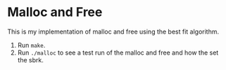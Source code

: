 Malloc and Free
===============  
This is my implementation of malloc and free using the best fit algorithm.  

1. Run `make`.
1. Run `./malloc` to see a test run of the malloc and free and how the set the sbrk.
